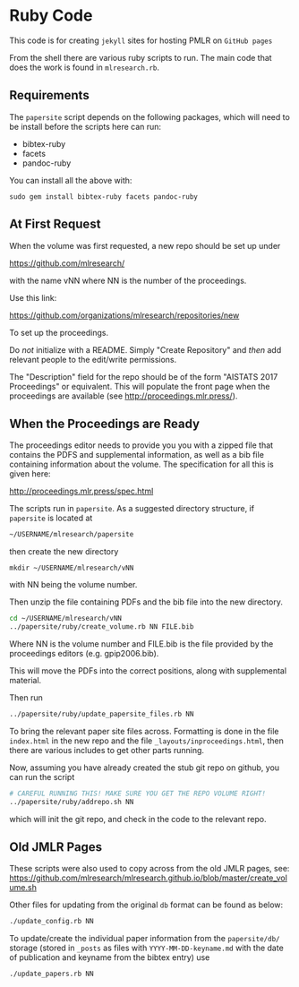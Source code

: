 # Ruby Code

This code is for creating `jekyll` sites for hosting PMLR on `GitHub pages`

From the shell there are various ruby scripts to run. The main code
that does the work is found in `mlresearch.rb`. 

## Requirements

The `papersite` script depends on the following packages, which will need to
be install before the scripts here can run:

 - bibtex-ruby
 - facets
 - pandoc-ruby

You can install all the above with:
```
sudo gem install bibtex-ruby facets pandoc-ruby
```

## At First Request

When the volume was first requested, a new repo should be set up under

https://github.com/mlresearch/

with the name vNN where NN is the number of the proceedings.

Use this link:

https://github.com/organizations/mlresearch/repositories/new

To set up the proceedings.

Do *not* initialize with a README. Simply "Create Repository" and *then*
add relevant people to the edit/write permissions. 

The "Description" field for the repo should be of the form "AISTATS 2017
Proceedings" or equivalent. This will populate the front page when the
proceedings are available (see http://proceedings.mlr.press/).

## When the Proceedings are Ready

The proceedings editor needs to provide you you with a zipped file that
contains the PDFS and supplemental information, as well as a bib file
containing information about the volume. The specification for all
this is given here:

http://proceedings.mlr.press/spec.html

The scripts run in `papersite`. As a suggested directory structure, if
`papersite` is located at

```bash
~/USERNAME/mlresearch/papersite
```
then create the new directory

```
mkdir ~/USERNAME/mlresearch/vNN
```
with NN being the volume number.

Then unzip the file containing PDFs and the bib file into the new
directory.

```bash
cd ~/USERNAME/mlresearch/vNN
../papersite/ruby/create_volume.rb NN FILE.bib
```

Where NN is the volume number and FILE.bib is the file provided by the
proceedings editors (e.g. gpip2006.bib).

This will move the PDFs into the correct positions, along with
supplemental material.

Then run

```bash
../papersite/ruby/update_papersite_files.rb NN
```

To bring the relevant paper site files across. Formatting is done in the file `index.html` in the new repo and the file `_layouts/inproceedings.html`, then there are various includes to get other parts running. 

Now, assuming you have already created the stub git repo on github,
you can run the script

```bash
# CAREFUL RUNNING THIS! MAKE SURE YOU GET THE REPO VOLUME RIGHT!
../papersite/ruby/addrepo.sh NN
```

which will init the git repo, and check in the code to the relevant
repo. 


## Old JMLR Pages

These scripts were also used to copy across from the old JMLR pages,
see: https://github.com/mlresearch/mlresearch.github.io/blob/master/create_volume.sh

Other files for updating from the original `db` format can be found as
below:

```bash
./update_config.rb NN
```

To update/create the individual paper information from the
`papersite/db/` storage  (stored in  `_posts` as files with `YYYY-MM-DD-keyname.md` with the date of publication and keyname from the bibtex entry) use

```bash
./update_papers.rb NN
```

